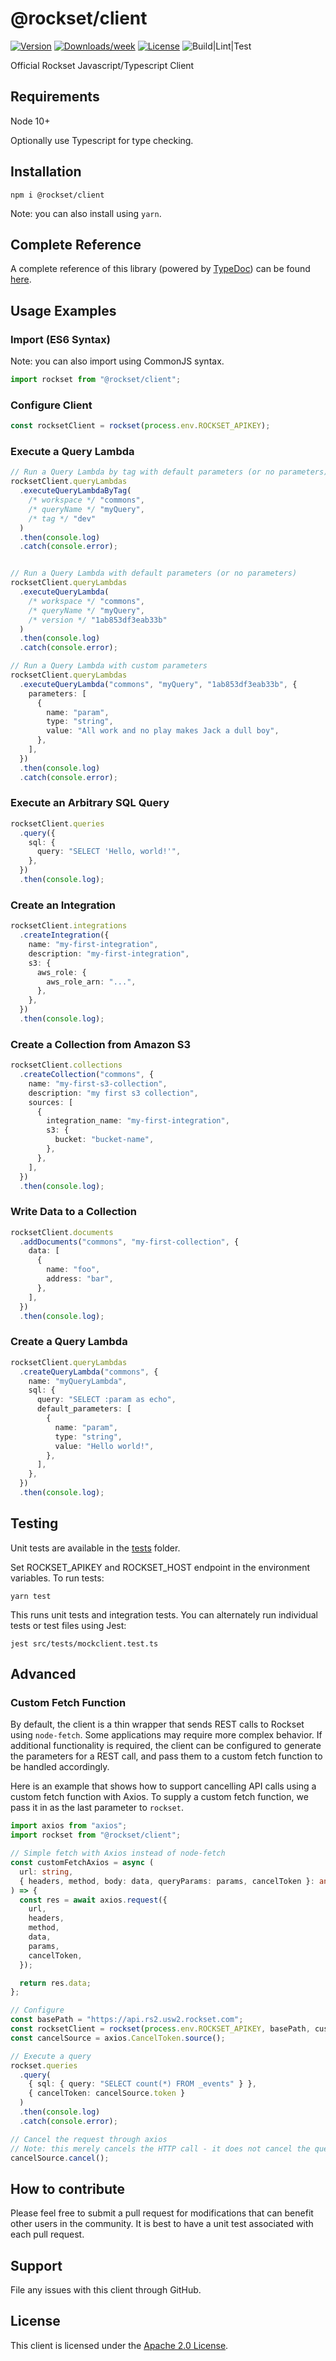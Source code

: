 @rockset/client
============

[![Version](https://img.shields.io/npm/v/@rockset/client.svg)](https://npmjs.org/package/@rockset/client)
[![Downloads/week](https://img.shields.io/npm/dw/@rockset/client.svg)](https://npmjs.org/package/@rockset/client)
[![License](https://img.shields.io/npm/l/@rockset/client.svg)](https://github.com/rockset/rockset-js/blob/master/package.json)
![Build|Lint|Test](https://github.com/rockset/rockset-js/workflows/Build%7CLint%7CTest/badge.svg)

Official Rockset Javascript/Typescript Client

## Requirements

Node 10+

Optionally use Typescript for type checking.

## Installation

```
npm i @rockset/client
```

Note: you can also install using `yarn`.

## Complete Reference

A complete reference of this library (powered by [TypeDoc](https://typedoc.org/)) can be found [here](https://docs.rockset.com/client/node/docs/).

## Usage Examples

### Import (ES6 Syntax)

Note: you can also import using CommonJS syntax.

```ts
import rockset from "@rockset/client";
```

### Configure Client

```ts
const rocksetClient = rockset(process.env.ROCKSET_APIKEY);
```

### Execute a Query Lambda

```ts
// Run a Query Lambda by tag with default parameters (or no parameters)
rocksetClient.queryLambdas
  .executeQueryLambdaByTag(
    /* workspace */ "commons",
    /* queryName */ "myQuery",
    /* tag */ "dev"
  )
  .then(console.log)
  .catch(console.error);


// Run a Query Lambda with default parameters (or no parameters)
rocksetClient.queryLambdas
  .executeQueryLambda(
    /* workspace */ "commons",
    /* queryName */ "myQuery",
    /* version */ "1ab853df3eab33b"
  )
  .then(console.log)
  .catch(console.error);

// Run a Query Lambda with custom parameters
rocksetClient.queryLambdas
  .executeQueryLambda("commons", "myQuery", "1ab853df3eab33b", {
    parameters: [
      {
        name: "param",
        type: "string",
        value: "All work and no play makes Jack a dull boy",
      },
    ],
  })
  .then(console.log)
  .catch(console.error);
```


### Execute an Arbitrary SQL Query

```ts
rocksetClient.queries
  .query({
    sql: {
      query: "SELECT 'Hello, world!'",
    },
  })
  .then(console.log);
```

### Create an Integration

```ts
rocksetClient.integrations
  .createIntegration({
    name: "my-first-integration",
    description: "my-first-integration",
    s3: {
      aws_role: {
        aws_role_arn: "...",
      },
    },
  })
  .then(console.log);
```

### Create a Collection from Amazon S3

```ts
rocksetClient.collections
  .createCollection("commons", {
    name: "my-first-s3-collection",
    description: "my first s3 collection",
    sources: [
      {
        integration_name: "my-first-integration",
        s3: {
          bucket: "bucket-name",
        },
      },
    ],
  })
  .then(console.log);
```

### Write Data to a Collection

```ts
rocksetClient.documents
  .addDocuments("commons", "my-first-collection", {
    data: [
      {
        name: "foo",
        address: "bar",
      },
    ],
  })
  .then(console.log);
```

### Create a Query Lambda

```ts
rocksetClient.queryLambdas
  .createQueryLambda("commons", {
    name: "myQueryLambda",
    sql: {
      query: "SELECT :param as echo",
      default_parameters: [
        {
          name: "param",
          type: "string",
          value: "Hello world!",
        },
      ],
    },
  })
  .then(console.log);
```

## Testing

Unit tests are available in the [tests](tests) folder.

Set ROCKSET_APIKEY and ROCKSET_HOST endpoint in the environment variables. To run tests:

```
yarn test
```

This runs unit tests and integration tests. You can alternately run individual tests or test files using Jest:

```
jest src/tests/mockclient.test.ts
```

## Advanced

### Custom Fetch Function

By default, the client is a thin wrapper that sends REST calls to Rockset using `node-fetch`. Some applications may require more complex behavior. If additional functionality is required, the client can be configured to generate the parameters for a REST call, and pass them to a custom fetch function to be handled accordingly.

Here is an example that shows how to support cancelling API calls using a custom fetch function with Axios. To supply a custom fetch function, we pass it in as the last parameter to `rockset`.

```ts
import axios from "axios";
import rockset from "@rockset/client";

// Simple fetch with Axios instead of node-fetch
const customFetchAxios = async (
  url: string,
  { headers, method, body: data, queryParams: params, cancelToken }: any
) => {
  const res = await axios.request({
    url,
    headers,
    method,
    data,
    params,
    cancelToken,
  });

  return res.data;
};

// Configure
const basePath = "https://api.rs2.usw2.rockset.com";
const rocksetClient = rockset(process.env.ROCKSET_APIKEY, basePath, customFetchAxios);
const cancelSource = axios.CancelToken.source();

// Execute a query
rockset.queries
  .query(
    { sql: { query: "SELECT count(*) FROM _events" } },
    { cancelToken: cancelSource.token }
  )
  .then(console.log)
  .catch(console.error);

// Cancel the request through axios
// Note: this merely cancels the HTTP call - it does not cancel the query on Rockset's servers
cancelSource.cancel();
```

## How to contribute

Please feel free to submit a pull request for modifications that can benefit other users in the community. It is best to have a unit test associated with each pull request.

## Support

File any issues with this client through GitHub.

## License

This client is licensed under the [Apache 2.0 License](LICENSE).
